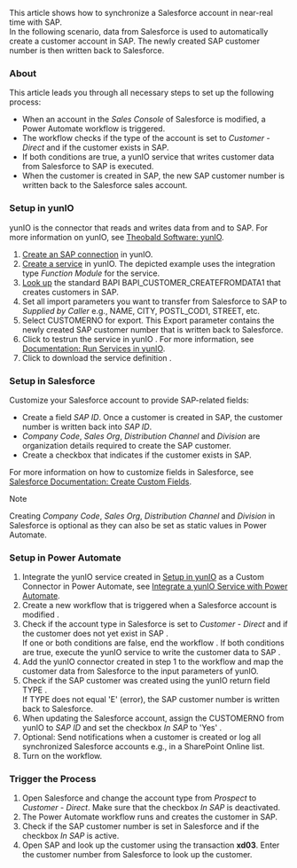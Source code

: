 This article shows how to synchronize a Salesforce account in near-real time with SAP.\
In the following scenario, data from Salesforce is used to automatically create a customer account in SAP. The newly created SAP customer number is then written back to Salesforce.

### About

This article leads you through all necessary steps to set up the following process:

- When an account in the *Sales Console* of Salesforce is modified, a Power Automate workflow is triggered.
- The workflow checks if the type of the account is set to *Customer - Direct* and if the customer exists in SAP.
- If both conditions are true, a yunIO service that writes customer data from Salesforce to SAP is executed.
- When the customer is created in SAP, the new SAP customer number is written back to the Salesforce sales account.

### Setup in yunIO

yunIO is the connector that reads and writes data from and to SAP. For more information on yunIO, see [Theobald Software: yunIO](https://theobald-software.com/en/yunio/).

1. [Create an SAP connection](../../getting-started/#create-a-service) in yunIO.
1. [Create a service](../../getting-started/#create-a-service) in yunIO. The depicted example uses the integration type *Function Module* for the service.
1. [Look up](../../documentation/function-modules-and-bapis/#look-up-a-function-module-bapi) the standard BAPI BAPI_CUSTOMER_CREATEFROMDATA1 that creates customers in SAP.
1. Set all import parameters you want to transfer from Salesforce to SAP to *Supplied by Caller* e.g., NAME, CITY, POSTL_COD1, STREET, etc.
1. Select CUSTOMERNO for export. This Export parameter contains the newly created SAP customer number that is written back to Salesforce.
1. Click to testrun the service in yunIO . For more information, see [Documentation: Run Services in yunIO](../../documentation/run-services/#run-services-in-yunio).
1. Click to download the service definition .

### Setup in Salesforce

Customize your Salesforce account to provide SAP-related fields:

- Create a field *SAP ID*. Once a customer is created in SAP, the customer number is written back into *SAP ID*.
- *Company Code*, *Sales Org*, *Distribution Channel* and *Division* are organization details required to create the SAP customer.
- Create a checkbox that indicates if the customer exists in SAP.

For more information on how to customize fields in Salesforce, see [Salesforce Documentation: Create Custom Fields](https://help.salesforce.com/s/articleView?id=sf.adding_fields.htm&type=5).

Note

Creating *Company Code*, *Sales Org*, *Distribution Channel* and *Division* in Salesforce is optional as they can also be set as static values in Power Automate.

### Setup in Power Automate

1. Integrate the yunIO service created in [Setup in yunIO](#setup-in-yunio) as a Custom Connector in Power Automate, see [Integrate a yunIO Service with Power Automate](../integrate-a-yunio-service-with-power-automate/#configure-a-yunio-custom-connector-in-power-automate).
1. Create a new workflow that is triggered when a Salesforce account is modified .
1. Check if the account type in Salesforce is set to *Customer - Direct* and if the customer does not yet exist in SAP .\
   If one or both conditions are false, end the workflow . If both conditions are true, execute the yunIO service to write the customer data to SAP .
1. Add the yunIO connector created in step 1 to the workflow and map the customer data from Salesforce to the input parameters of yunIO.
1. Check if the SAP customer was created using the yunIO return field TYPE .\
   If TYPE does not equal 'E' (error), the SAP customer number is written back to Salesforce.
1. When updating the Salesforce account, assign the CUSTOMERNO from yunIO to *SAP ID* and set the checkbox *In SAP* to 'Yes' .
1. Optional: Send notifications when a customer is created or log all synchronized Salesforce accounts e.g., in a SharePoint Online list.
1. Turn on the workflow.

### Trigger the Process

1. Open Salesforce and change the account type from *Prospect* to *Customer - Direct*. Make sure that the checkbox *In SAP* is deactivated.
1. The Power Automate workflow runs and creates the customer in SAP.
1. Check if the SAP customer number is set in Salesforce and if the checkbox *In SAP* is active.
1. Open SAP and look up the customer using the transaction **xd03**. Enter the customer number from Salesforce to look up the customer.
